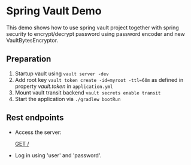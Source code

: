 # Spring Vault Demo
This demo shows how to use spring vault project together with spring security
to encrypt/decrypt password using password encoder and new VaultBytesEncryptor.


## Preparation

1. Startup vault using `vault server -dev`
2. Add root key `vault token create -id=myroot -ttl=60m` as defined in property _vault.token_ in `application.yml`
3. Mount vault transit backend `vault secrets enable transit`
4. Start the application via `./gradlew bootRun`

## Rest endpoints

* Access the server:

  [GET /](http://localhost:8080)

* Log in using 'user' and 'password'.


